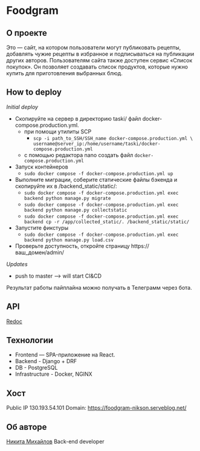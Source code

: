 # Foodgram

## О проекте 
Это — сайт, на котором пользователи могут публиковать рецепты, добавлять чужие рецепты в избранное и подписываться на публикации других авторов. 
Пользователям сайта также доступен сервис «Список покупок». Он позволяет создавать список продуктов, которые нужно купить для приготовления выбранных блюд.

## How to deploy
*Initial deploy*
- Скопируйте на сервер в директорию taski/ файл docker-compose.production.yml.
    - при помощи утилиты SCP
        - `scp -i path_to_SSH/SSH_name docker-compose.production.yml \ 
	username@server_ip:/home/username/taski/docker-compose.production.yml`
    - с помощью редактора nano создать файл `docker-compose.production.yml`
- Запуск контейнеров
    - `sudo docker compose -f docker-compose.production.yml up`
- Выполните миграции, соберите статические файлы бэкенда и скопируйте их в /backend_static/static/:
    - `sudo docker compose -f docker-compose.production.yml exec backend python manage.py migrate`
    - `sudo docker compose -f docker-compose.production.yml exec backend python manage.py collectstatic`
    - `sudo docker compose -f docker-compose.production.yml exec backend cp -r /app/collected_static/. /backend_static/static/`
- Запустите фикстуры
    - `sudo docker compose -f docker-compose.production.yml exec backend python manage.py load.csv`
- Проверьте доступность, откройте страницу https://ваш_домен/admin/

*Updates*
- push to master --> will start CI&CD

Результат работы пайплайна можно получать в Телеграмм через бота.

## API
[Redoc](docs\redoc.html)

## Технологии
* Frontend — SPA-приложение на React.
* Backend - Django + DRF
* DB - PostgreSQL
* Infrastructure - Docker, NGINX

## Хост
Public IP 130.193.54.101
Domain: https://foodgram-nikson.serveblog.net/


## Об авторе
[Никита Михайлов](https://github.com/Nikson276)
Back-end developer
